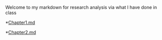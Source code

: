 Welcome to my markdown for research analysis via what I have done in class

*[Chapter1.md](https://github.com/biol726314/MamiliicoccusResearch/blob/main/ClassProcess/Chapter1.md)

*[Chapter2.md](https://github.com/biol726314/MamiliicoccusResearch/blob/main/ClassProcess/Chapter2.md)

